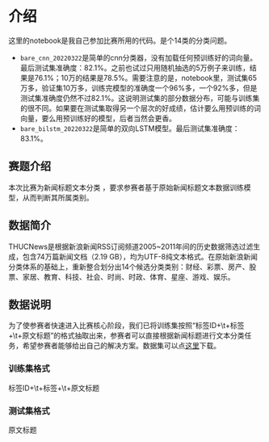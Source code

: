 # 介绍

这里的notebook是我自己参加比赛所用的代码。是个14类的分类问题。

- `bare_cnn_20220322`是简单的cnn分类器，没有加载任何预训练好的词向量。最后测试集准确度：82.1%。之前也试过只用随机抽选的5万例子来训练，结果是76.1%；10万的结果是78.5%。需要注意的是，notebook里，测试集65万多，验证集10万多，训练完模型的准确度一个96%多，一个92%多，但是测试集准确度仍然不过82.1%。这说明测试集的部分数据分布，可能与训练集的很不同。如果要在测试集取得另一个层次的好成绩，估计要么用预训练的词向量，要么用预训练好的模型，后者当然会更香。
- `bare_bilstm_20220322`是简单的双向LSTM模型。最后测试集准确度：83.1%。


## 赛题介绍

本次比赛为新闻标题文本分类 ，要求参赛者基于原始新闻标题文本数据训练模型，从而判断其所属类别。

## 数据简介

THUCNews是根据新浪新闻RSS订阅频道2005~2011年间的历史数据筛选过滤生成，包含74万篇新闻文档（2.19 GB），均为UTF-8纯文本格式。在原始新浪新闻分类体系的基础上，重新整合划分出14个候选分类类别：财经、彩票、房产、股票、家居、教育、科技、社会、时尚、时政、体育、星座、游戏、娱乐。

## 数据说明

为了使参赛者快速进入比赛核心阶段，我们已将训练集按照“标签ID+\t+标签+\t+原文标题”的格式抽取出来，参赛者可以直接根据新闻标题进行文本分类任务，希望参赛者能够给出自己的解决方案。数据集可以点[这里](https://aistudio.baidu.com/aistudio/datasetdetail/12701)下载。

### 训练集格式
标签ID+\t+标签+\t+原文标题

### 测试集格式
原文标题